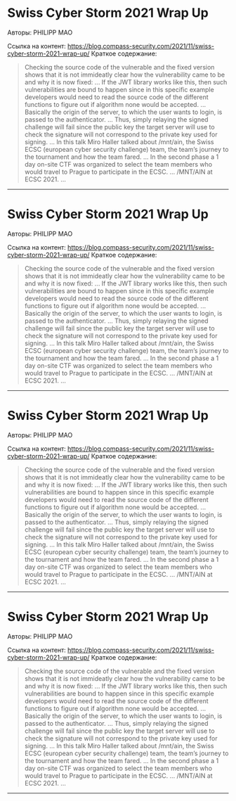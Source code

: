 # Swiss Cyber Storm 2021 Wrap Up

Авторы: 
PHILIPP MAO

Ссылка на контент: 
https://blog.compass-security.com/2021/11/swiss-cyber-storm-2021-wrap-up/
Краткое содержание: 

<blockquote>
Checking the source code of the vulnerable and the fixed version shows that it is not immideatly clear how the vulnerability came to be and why it is now fixed:   ...   
If the JWT library works like this, then such vulnerabilities are bound to happen since in this specific example developers would need to read the source code of the different functions to figure out if algorithm none would be accepted.   ...   
Basically the origin of the server, to which the user wants to login, is passed to the authenticator.   ...   
Thus, simply relaying the signed challenge will fail since the public key the target server will use to check the signature will not correspond to the private key used for signing.   ...   
In this talk Miro Haller talked about /mnt/ain, the Swiss ECSC (european cyber security challenge) team, the team’s journey to the tournament and how the team fared.   ...   
In the second phase a 1 day on-site CTF was organized to select the team members who would travel to Prague to participate in the ECSC.   ...   
/MNT/AIN at ECSC 2021.   ...   
</blockquote>

---

# Swiss Cyber Storm 2021 Wrap Up

Авторы: 
PHILIPP MAO

Ссылка на контент: 
https://blog.compass-security.com/2021/11/swiss-cyber-storm-2021-wrap-up/
Краткое содержание: 

<blockquote>
Checking the source code of the vulnerable and the fixed version shows that it is not immideatly clear how the vulnerability came to be and why it is now fixed:   ...   
If the JWT library works like this, then such vulnerabilities are bound to happen since in this specific example developers would need to read the source code of the different functions to figure out if algorithm none would be accepted.   ...   
Basically the origin of the server, to which the user wants to login, is passed to the authenticator.   ...   
Thus, simply relaying the signed challenge will fail since the public key the target server will use to check the signature will not correspond to the private key used for signing.   ...   
In this talk Miro Haller talked about /mnt/ain, the Swiss ECSC (european cyber security challenge) team, the team’s journey to the tournament and how the team fared.   ...   
In the second phase a 1 day on-site CTF was organized to select the team members who would travel to Prague to participate in the ECSC.   ...   
/MNT/AIN at ECSC 2021.   ...   
</blockquote>

---

# Swiss Cyber Storm 2021 Wrap Up

Авторы: 
PHILIPP MAO

Ссылка на контент: 
https://blog.compass-security.com/2021/11/swiss-cyber-storm-2021-wrap-up/
Краткое содержание: 

<blockquote>
Checking the source code of the vulnerable and the fixed version shows that it is not immideatly clear how the vulnerability came to be and why it is now fixed:   ...   
If the JWT library works like this, then such vulnerabilities are bound to happen since in this specific example developers would need to read the source code of the different functions to figure out if algorithm none would be accepted.   ...   
Basically the origin of the server, to which the user wants to login, is passed to the authenticator.   ...   
Thus, simply relaying the signed challenge will fail since the public key the target server will use to check the signature will not correspond to the private key used for signing.   ...   
In this talk Miro Haller talked about /mnt/ain, the Swiss ECSC (european cyber security challenge) team, the team’s journey to the tournament and how the team fared.   ...   
In the second phase a 1 day on-site CTF was organized to select the team members who would travel to Prague to participate in the ECSC.   ...   
/MNT/AIN at ECSC 2021.   ...   
</blockquote>

---

# Swiss Cyber Storm 2021 Wrap Up

Авторы: 
PHILIPP MAO

Ссылка на контент: 
https://blog.compass-security.com/2021/11/swiss-cyber-storm-2021-wrap-up/
Краткое содержание: 

<blockquote>
Checking the source code of the vulnerable and the fixed version shows that it is not immideatly clear how the vulnerability came to be and why it is now fixed:   ...   
If the JWT library works like this, then such vulnerabilities are bound to happen since in this specific example developers would need to read the source code of the different functions to figure out if algorithm none would be accepted.   ...   
Basically the origin of the server, to which the user wants to login, is passed to the authenticator.   ...   
Thus, simply relaying the signed challenge will fail since the public key the target server will use to check the signature will not correspond to the private key used for signing.   ...   
In this talk Miro Haller talked about /mnt/ain, the Swiss ECSC (european cyber security challenge) team, the team’s journey to the tournament and how the team fared.   ...   
In the second phase a 1 day on-site CTF was organized to select the team members who would travel to Prague to participate in the ECSC.   ...   
/MNT/AIN at ECSC 2021.   ...   
</blockquote>

---

